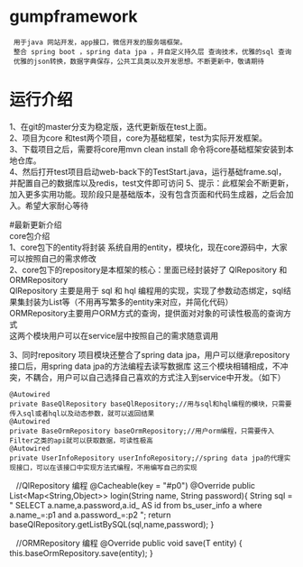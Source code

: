 # gumpframework
     用于java 网站开发，app接口，微信开发的服务端框架。  
     整合 spring boot ，spring data jpa ，并自定义持久层 查询技术，优雅的sql 查询 
     优雅的json转换，数据字典保存，公共工具类以及开发思想。不断更新中，敬请期待
# 运行介绍
1、在git的master分支为稳定版，迭代更新版在test上面。  
2、项目为core 和test两个项目，core为基础框架，test为实际开发框架。  
3、下载项目之后，需要将core用mvn clean install 命令将core基础框架安装到本地仓库。  
4、然后打开test项目启动web-back下的TestStart.java，运行基础frame.sql，并配置自己的数据库以及redis，test文件即可访问 
5、提示：此框架会不断更新，加入更多实用功能。现阶段只是基础版本，没有包含页面和代码生成器，之后会加入。希望大家耐心等待

#最新更新介绍  
  core包介绍  
  1、core包下的entity将封装 系统自用的entity，模块化，现在core源码中，大家可以按照自己的需求修改  
  2、core包下的repository是本框架的核心：里面已经封装好了 QlRepository 和 ORMRepository   
       QlRepository 主要是用于 sql 和 hql 编程用的实现，实现了参数动态绑定，sql结果集封装为List<map>等（不用再写繁多的entity来对应，并简化代码）  
       ORMRepository主要用户ORM方式的查询，提供面对对象的可读性极高的查询方式  
       这两个模块用户可以在service层中按照自己的需求随意调用  
    
  3、同时repository 项目模块还整合了spring data jpa，用户可以继承repository接口后，用spring data jpa的方法编程去读写数据库
   这三个模块相辅相成，不冲突，不耦合，用户可以自己选择自己喜欢的方式注入到service中开发。（如下）
    
    @Autowired
    private BaseQlRepository baseQlRepository;//用与sql和hql编程的模块，只需要传入sql或者hql以及动态参数，就可以返回结果
    @Autowired
    private BaseOrmRepository baseOrmRepository;//用户orm编程，只需要传入Filter之类的api就可以获取数据，可读性极高
    @Autowired
    private UserInfoRepository userInfoRepository;//spring data jpa的代理实现接口，可以在该接口中实现方法式编程，不用编写自己的实现
    
    
    //QlRepository  编程
    @Cacheable(key = "#p0")
    @Override
    public List<Map<String,Object>> login(String name, String password){
        String sql = " SELECT a.name,a.password,a.id_ AS id from bs_user_info a where a.name_=:p1 and a.password_=:p2 ";
        return baseQlRepository.getListBySQL(sql,name,password);
    }
    
    //ORMRepository 编程
    @Override
    public void save(T entity) {
        this.baseOrmRepository.save(entity);
    }
